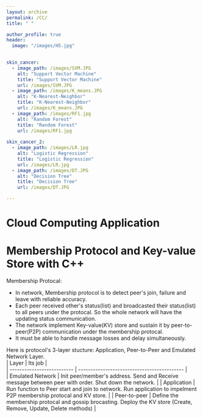 ```yaml
---
layout: archive
permalink: /CC/
title: " "

author_profile: true
header:
  image: "/images/H5.jpg"	
  

skin_cancer:
  - image_path: /images/SVM.JPG
    alt: "Support Vector Machine"
    title: "Support Vector Machine"
    url: /images/SVM.JPG
  - image_path: /images/K_means.JPG
    alt: "K-Nearest-Neighbor"
    title: "K-Nearest-Neighbor"
    url: /images/K_means.JPG
  - image_path: /images/RF1.jpg
    alt: "Random Forest"
    title: "Random Forest"
    url: /images/RF1.jpg
    
skin_cancer_2:
  - image_path: /images/LR.jpg
    alt: "Logistic Regression"
    title: "Logistic Regression"
    url: /images/LR.jpg
  - image_path: /images/DT.JPG
    alt: "Decision Tree"
    title: "Decision Tree"
    url: /images/DT.JPG

---
```


# Cloud Computing Application

# Membership Protocol and Key-value Store with C++

Membership Protocal:  

- In network, Membership protocol is to detect peer's join, failure and leave with reliable accuracy.  
- Each peer received other's status(list) and broadcasted their status(list) to all peers under the protocal. So the whole network will have the updating status communication.  
- The network implement Key-value(KV) store and sustain it by peer-to-peer(P2P) communication under the membership protocal. 
- It must be able to handle message losses and delay simultaneously.  

Here is protocol's 3-layer stucture: Application, Peer-to-Peer and Emulated Network Layer.  
| Layer                      | Its job                                     |  
| -------------------------- | ------------------------------------------- |  
| Emulated Network | Init peer/member's address. Send and Receive message between peer with order. Shut down the network. |
| Application | Run function to Peer start and join to network. Run application to impelment P2P membership protocal and KV store. |
| Peer-to-peer | Define the membership protocal and gossip brocasting. Deploy the KV store (Create, Remove, Update, Delete methods) |

